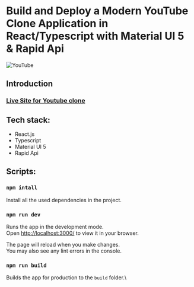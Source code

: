 # Build and Deploy a Modern YouTube Clone Application in React/Typescript with Material UI 5 & Rapid Api

![YouTube](https://i.ibb.co/4R5RkmW/Thumbnail-5.png)

## Introduction

### [Live Site for Youtube clone](https://youtube-clone-modern.netlify.app/)

## Tech stack:

- React.js
- Typescript
- Material UI 5
- Rapid Api

## Scripts:

### `npm intall`

Install all the used dependencies in the project.

### `npm run dev`

Runs the app in the development mode.\
Open [http://localhost:3000/](http://localhost:3000/) to view it in your browser.

The page will reload when you make changes.\
You may also see any lint errors in the console.

### `npm run build`

Builds the app for production to the `build` folder.\
